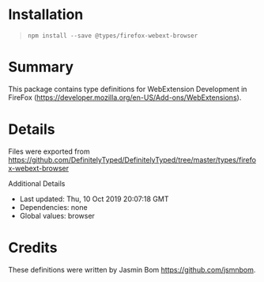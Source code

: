 # Installation
> `npm install --save @types/firefox-webext-browser`

# Summary
This package contains type definitions for WebExtension Development in FireFox (https://developer.mozilla.org/en-US/Add-ons/WebExtensions).

# Details
Files were exported from https://github.com/DefinitelyTyped/DefinitelyTyped/tree/master/types/firefox-webext-browser

Additional Details
 * Last updated: Thu, 10 Oct 2019 20:07:18 GMT
 * Dependencies: none
 * Global values: browser

# Credits
These definitions were written by Jasmin Bom <https://github.com/jsmnbom>.
